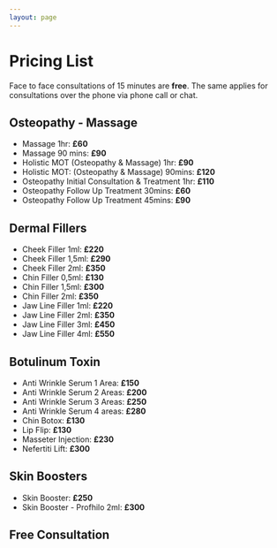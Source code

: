 ```yaml
---
layout: page
---
```

# Pricing List
Face to face consultations of 15 minutes are **free**. The same applies for consultations over the phone via phone call or chat.

## Osteopathy - Massage
- Massage 1hr: **£60**
- Massage 90 mins: **£90**
- Holistic MOT (Osteopathy & Massage) 1hr: **£90**
- Holistic MOT: (Osteopathy & Massage) 90mins: **£120**
- Osteopathy Initial Consultation & Treatment 1hr: **£110**
- Osteopathy Follow Up Treatment 30mins: **£60**
- Osteopathy Follow Up Treatment 45mins: **£90**

## Dermal Fillers
- Cheek Filler 1ml: **£220**
- Cheek Filler 1,5ml: **£290**
- Cheek Filler 2ml: **£350**
- Chin Filler 0,5ml: **£130**
- Chin Filler 1,5ml: **£300**
- Chin Filler 2ml: **£350**
- Jaw Line Filler 1ml: **£220**
- Jaw Line Filler 2ml: **£350**
- Jaw Line Filler 3ml: **£450**
- Jaw Line Filler 4ml: **£550**

## Botulinum Toxin
- Anti Wrinkle Serum 1 Area: **£150**
- Anti Wrinkle Serum 2 Areas: **£200**
- Anti Wrinkle Serum 3 Areas: **£250**
- Anti Wrinkle Serum 4 areas: **£280**
- Chin Botox: **£130**
- Lip Flip: **£130**
- Masseter Injection: **£230**
- Nefertiti Lift: **£300**

## Skin Boosters
- Skin Booster: **£250**
- Skin Booster - Profhilo 2ml: **£300**

## Free Consultation